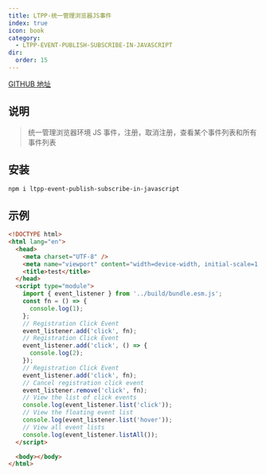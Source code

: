 ```yaml
---
title: LTPP-统一管理浏览器JS事件
index: true
icon: book
category:
  - LTPP-EVENT-PUBLISH-SUBSCRIBE-IN-JAVASCRIPT
dir:
  order: 15
---
```


<Share colorful />

[GITHUB 地址](https://github.com/eastspire/ltpp-event-publish-subscribe-in-javascript)

## 说明

> 统一管理浏览器环境 JS 事件，注册，取消注册，查看某个事件列表和所有事件列表

## 安装

```sh
npm i ltpp-event-publish-subscribe-in-javascript
```

## 示例

```html
<!DOCTYPE html>
<html lang="en">
  <head>
    <meta charset="UTF-8" />
    <meta name="viewport" content="width=device-width, initial-scale=1.0" />
    <title>test</title>
  </head>
  <script type="module">
    import { event_listener } from '../build/bundle.esm.js';
    const fn = () => {
      console.log(1);
    };
    // Registration Click Event
    event_listener.add('click', fn);
    // Registration Click Event
    event_listener.add('click', () => {
      console.log(2);
    });
    // Registration Click Event
    event_listener.add('click', fn);
    // Cancel registration click event
    event_listener.remove('click', fn);
    // View the list of click events
    console.log(event_listener.list('click'));
    // View the floating event list
    console.log(event_listener.list('hover'));
    // View all event lists
    console.log(event_listener.listAll());
  </script>

  <body></body>
</html>
```

<Bottom />
